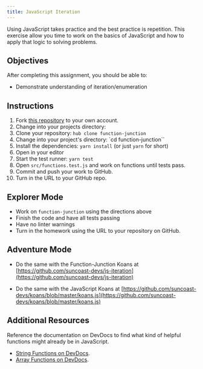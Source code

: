 ```yaml
---
title: JavaScript Iteration
---
```


Using JavaScript takes practice and the best practice is repetition. This exercise allow you time to work on the basics of JavaScript and how to apply that logic to solving problems.

## Objectives

After completing this assignment, you should be able to:

- Demonstrate understanding of iteration/enumeration

## Instructions

1. Fork [this repository](https://github.com/suncoast-devs/function-junction) to your own account.
2. Change into your projects directory:
3. Clone your repository: `hub clone function-junction`
4. Change into your project's directory: `cd function-junction``
5. Install the dependencies: `yarn install` (or just `yarn` for short)
6. Open in your editor
7. Start the test runner: `yarn test`
8. Open `src/functions.test.js` and work on functions until tests pass.
9. Commit and push your work to GitHub.
10. Turn in the URL to your GitHub repo.

## Explorer Mode

- Work on `function-junction` using the directions above
- Finish the code and have all tests passing
- Have no linter warnings
- Turn in the homework using the URL to your repository on GitHub.

## Adventure Mode

- Do the same with the Function-Junction Koans at [https://github.com/suncoast-devs/js-iteration](https://github.com/suncoast-devs/js-iteration)

- Do the same with the JavaScript Koans at [https://github.com/suncoast-devs/koans/blob/master/koans.js](https://github.com/suncoast-devs/koans/blob/master/koans.js)

## Additional Resources

Reference the documentation on DevDocs to find what kind of helpful functions might already be in JavaScript.

- [String Functions on DevDocs](https://devdocs.io/javascript/global_objects/string).
- [Array Functions on DevDocs](http://devdocs.io/javascript/global_objects/array).
